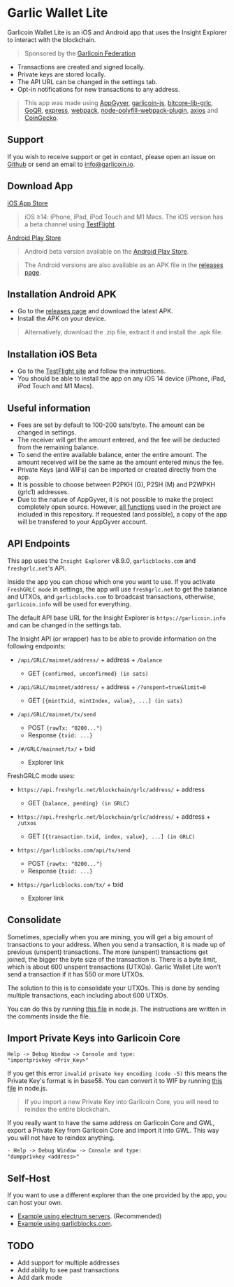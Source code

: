 # Garlic Wallet Lite
Garlicoin Wallet Lite is an iOS and Android app that uses the Insight Explorer to interact with the blockchain.
> Sponsored by the [Garlicoin Federation](https://garlicoin.io/garlicoin-federation/)

- Transactions are created and signed locally.
- Private keys are stored locally.
- The API URL can be changed in the settings tab.
- Opt-in notifications for new transactions to any address.

> This app was made using [AppGyver](https://www.appgyver.com/), [garlicoin-js](https://github.com/MaxPuig/garlicoinjs-lib), [bitcore-lib-grlc](https://github.com/MaxPuig/bitcore-lib-grlc), [GoQR](https://goqr.me/api/), [express](https://expressjs.com/), [webpack](https://webpack.js.org/), [node-polyfill-webpack-plugin](https://github.com/Richienb/node-polyfill-webpack-plugin), [axios](https://github.com/axios/axios) and [CoinGecko](https://www.coingecko.com/api).

## Support
If you wish to receive support or get in contact, please open an issue on [Github](https://github.com/MaxPuig/garlic-wallet-lite/issues/new) or send an email to info@garlicoin.io.

## Download App
[iOS App Store](https://apps.apple.com/app/garlic-wallet-lite/id1614741682)
> iOS ≥14: iPhone, iPad, iPod Touch and M1 Macs. The iOS version has a beta channel using [TestFlight](https://testflight.apple.com/join/LPI0nwol).

[Android Play Store](https://play.google.com/store/apps/details?id=com.garlicwalletlite.app)
> Android beta version available on the [Android Play Store](https://play.google.com/apps/testing/com.garlicwalletlite.app).

> The Android versions are also available as an APK file in the [releases page](https://github.com/MaxPuig/garlic-wallet-lite/releases).

## Installation Android APK
- Go to the [releases page](https://github.com/MaxPuig/garlic-wallet-lite/releases) and download the latest APK.
- Install the APK on your device.
> Alternatively, download the .zip file, extract it and install the .apk file.

## Installation iOS Beta
- Go to the [TestFlight site](https://testflight.apple.com/join/LPI0nwol) and follow the instructions.
- You should be able to install the app on any iOS 14 device (iPhone, iPad, iPod Touch and M1 Macs).

## Useful information
- Fees are set by default to 100-200 sats/byte. The amount can be changed in settings.
- The receiver will get the amount entered, and the fee will be deducted from the remaining balance.
- To send the entire available balance, enter the entire amount. The amount received will be the same as the amount entered minus the fee.
- Private Keys (and WIFs) can be imported or created directly from the app.
- It is possible to choose between P2PKH (G), P2SH (M) and P2WPKH (grlc1) addresses.
- Due to the nature of AppGyver, it is not possible to make the project completely open source. However, [all functions](./garlic_wallet_lite.js) used in the project are included in this repository. If requested (and possible), a copy of the app will be transfered to your AppGyver account.

## API Endpoints

This app uses the `Insight Explorer` v8.9.0, `garlicblocks.com` and `freshgrlc.net`'s API. 

Inside the app you can chose which one you want to use. If you activate `FreshGRLC mode` in settings, the app will use `freshgrlc.net` to get the balance and UTXOs, and `garlicblocks.com` to broadcast transactions, otherwise, `garlicoin.info` will be used for everything.

The default API base URL for the Insight Explorer is `https://garlicoin.info` and can be changed in the settings tab.

The Insight API (or wrapper) has to be able to provide information on the following endpoints: 

- `/api/GRLC/mainnet/address/` + address + `/balance`
    - GET `{confirmed, unconfirmed} (in sats)`

- `/api/GRLC/mainnet/address/` + address + `/?unspent=true&limit=0`
    - GET `[{mintTxid, mintIndex, value}, ...] (in sats)`

- `/api/GRLC/mainnet/tx/send`
    - POST `{rawTx: "0200..."}`
    - Response `{txid: ...}`

- `/#/GRLC/mainnet/tx/` + txid
    - Explorer link

FreshGRLC mode uses:
- `https://api.freshgrlc.net/blockchain/grlc/address/` + address
    - GET `{balance, pending} (in GRLC)`

- `https://api.freshgrlc.net/blockchain/grlc/address/` + address + `/utxos`
    - GET `[{transaction.txid, index, value}, ...] (in GRLC)`

- `https://garlicblocks.com/api/tx/send`
    - POST `{rawtx: "0200..."}`
    - Response `{txid: ...}`
- `https://garlicblocks.com/tx/` + txid
    - Explorer link

## Consolidate
Sometimes, specially when you are mining, you will get a big amount of transactions to your address. When you send a transaction, it is made up of previous (unspent) transactions. The more (unspent) transactions get joined, the bigger the byte size of the transaction is. There is a byte limit, which is about 600 unspent transactions (UTXOs). Garlic Wallet Lite won't send a transaction if it has 550 or more UTXOs. 

The solution to this is to consolidate your UTXOs. This is done by sending multiple transactions, each including about 600 UTXOs.

You can do this by running [this file](./consolidate.js) in node.js. The instructions are written in the comments inside the file.

## Import Private Keys into Garlicoin Core
```
Help -> Debug Window -> Console and type:
"importprivkey <Priv_Key>"
```

If you get this error `invalid private key encoding (code -5)` this means the Private Key's format is in base58. You can convert it to WIF by running [this file](./import_privkey_core.js) in node.js. 

> If you import a new Private Key into Garlicoin Core, you will need to reindex the entire blockchain.

If you really want to have the same address on Garlicoin Core and GWL, export a Private Key from Garlicoin Core and import it into GWL. This way you will not have to reindex anything.

```
- Help -> Debug Window -> Console and type: 
"dumpprivkey <address>"
```

## Self-Host
If you want to use a different explorer than the one provided by the app, you can host your own. 
- [Example using electrum servers](./self_host_electrum.js). (Recommended)
- [Example using garlicblocks.com](./self_host.js).


## TODO
- Add support for multiple addresses
- Add ability to see past transactions
- Add dark mode

